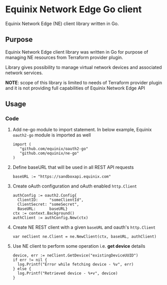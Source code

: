 Equinix Network Edge Go client
==================

Equinix Network Edge (NE) client library written in Go.

Purpose
------------------
Equinix Network Edge client library was written in Go for purpose of managing NE resources from Terraform provider plugin.

Library gives possibility to manage virtual network devices and associated network services.

**NOTE**: scope of this library is limited to needs of Terraform provider plugin and it is not providing full capabilities of Equinix Network Edge API

Usage
------------------
### Code
1. Add ne-go module to import statement.
   In below example, Equinix `oauth2-go` module is imported as well
   ```
   import (
	  "github.com/equinix/oauth2-go"
	  "github.com/equinix/ne-go"
   )
   ```

2. Define baseURL that will be used in all REST API requests
    ```
    baseURL := "https://sandboxapi.equinix.com"
    ```
3. Create oAuth configuration and oAuth enabled `http.Client`
    ```
    authConfig := oauth2.Config{
      ClientID:     "someClientId",
      ClientSecret: "someSecret",
      BaseURL:      baseURL}
    ctx := context.Background()
    authClient := authConfig.New(ctx)
    ```
4. Create NE REST client with a given `baseURL` and oauth's `http.Client`
    ```
    var neClient ne.Client = ne.NewClient(ctx, baseURL, authClient)
    ```
5. Use NE client to perform some operation i.e. **get device** details
    ```
    device, err := neClient.GetDevice("existingDeviceUUID")
    if err != nil {
      log.Printf("Error while fetching device - %v", err)
    } else {
      log.Printf("Retrieved device - %+v", device)
    }
    ``` 